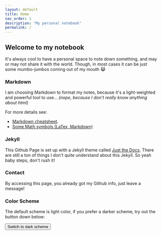 ```yaml
---
layout: default
title: Home
nav_order: 1
description: "My personal notebook"
permalink: /
---
```

## Welcome to my notebook

It's always cool to have a personal space to note down something, and may or may not share it with the world.
Though, in most cases it can be just some mumbo-jumbos coming out of my mouth 😹

### Markdown

I am choosing Markdown to format my notes, because it's a light-weighted and powerful tool to use...
*(nope, because I don't really know anything about html)*

For more details see:

* [Markdown cheatsheet](https://www.markdownguide.org/cheat-sheet/).
* [Some Math symbols (LaTex, Markdown)](http://mohu.org/info/symbols/symbols.htm)

### Jekyll

This Github Page is set up with a Jekyll theme called [Just the Docs](https://just-the-docs.github.io/just-the-docs/). There are still a ton of things I don't quite understand about this Jekyll.
So yeah baby steps, don't rush it!

### Contact

By accessing this page, you already got my Github info, just leave a message!

### Color Scheme

The default scheme is light color, if you prefer a darker scheme, try out the button down below:

<button class="btn js-toggle-dark-mode">Switch to dark scheme</button>

<script> 
    const toggleDarkMode = document.querySelector('.js-toggle-dark-mode'); 
    jtd.addEvent(toggleDarkMode, 'click', function()
    { 
        if (jtd.getTheme() === 'dark') 
        { 
            jtd.setTheme('light'); 
            toggleDarkMode.textContent = 'Switch to dark scheme'; 
        } 
        else 
        { 
            jtd.setTheme('dark'); 
            toggleDarkMode.textContent = 'Switch to light scheme'; 
        } 
    }); 
</script>
